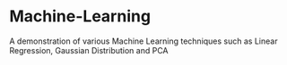 # Machine-Learning
A demonstration of various Machine Learning techniques such as Linear Regression, Gaussian Distribution and PCA
